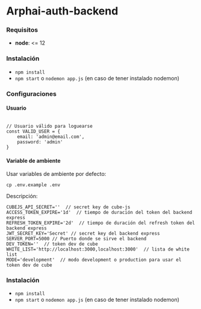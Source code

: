# Arphai-auth-backend

### Requisitos

- **node**: <= 12

### Instalación

- `npm install`
- `npm start` o `nodemon app.js` (en caso de tener instalado nodemon)

### Configuraciones

#### Usuario

```javascript=

// Usuario válido para loguearse
const VALID_USER = {
    email: 'admin@email.com',
    password: 'admin'
}
```

#### Variable de ambiente

Usar variables de ambiente por defecto:

```
cp .env.example .env
```

Descripción:

```
CUBEJS_API_SECRET=''  // secret key de cube-js
ACCESS_TOKEN_EXPIRE='1d'  // tiempo de duración del token del backend express
REFRESH_TOKEN_EXPIRE='2d'  // tiempo de duración del refresh token del backend express
JWT_SECRET_KEY='Secret' // secret key del backend express
SERVER_PORT=5000 // Puerto donde se sirve el backend
DEV_TOKEN=''  // token dev de cube
WHITE_LIST='http://localhost:3000,localhost:3000'  // lista de white list
MODE='development'  // modo development o production para usar el token dev de cube
```

### Instalación

- `npm install`
- `npm start` o `nodemon app.js` (en caso de tener instalado nodemon)
